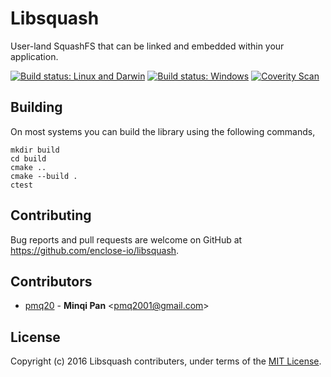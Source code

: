 # Libsquash

User-land SquashFS that can be linked and embedded within your application.

[![Build status: Linux and Darwin](https://travis-ci.org/enclose-io/libsquash.svg?branch=master)](https://travis-ci.org/enclose-io/libsquash)
[![Build status: Windows](https://ci.appveyor.com/api/projects/status/idimki81u783uab0?svg=true)](https://ci.appveyor.com/project/pmq20/libsquash)
[![Coverity Scan](https://scan.coverity.com/projects/11025/badge.svg)](https://scan.coverity.com/projects/pmq20-libsquash)

## Building

On most systems you can build the library using the following commands,

    mkdir build
    cd build
    cmake ..
    cmake --build .
    ctest

## Contributing

Bug reports and pull requests are welcome on GitHub at https://github.com/enclose-io/libsquash.

## Contributors

* [pmq20](https://github.com/pmq20) - **Minqi Pan** &lt;pmq2001@gmail.com&gt;

## License

Copyright (c) 2016 Libsquash contributers, under terms of the [MIT License](http://opensource.org/licenses/MIT).
